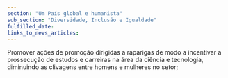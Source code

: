 ```yaml
---
section: "Um País global e humanista"
sub_section: "Diversidade, Inclusão e Igualdade"
fulfilled_date:
links_to_news_articles:
---
```


Promover ações de promoção dirigidas a raparigas de modo a incentivar a prossecução de estudos e carreiras na área da ciência e tecnologia, diminuindo as clivagens entre homens e mulheres no setor;